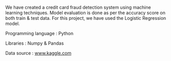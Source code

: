 We have created a credit card fraud detection system using machine learning techniques. Model evaluation is done as per the accuracy score on both train & test data. 
For this project, we have used the Logistic Regression model.

Programming language : Python

Libraries : Numpy & Pandas

Data source : www.kaggle.com
